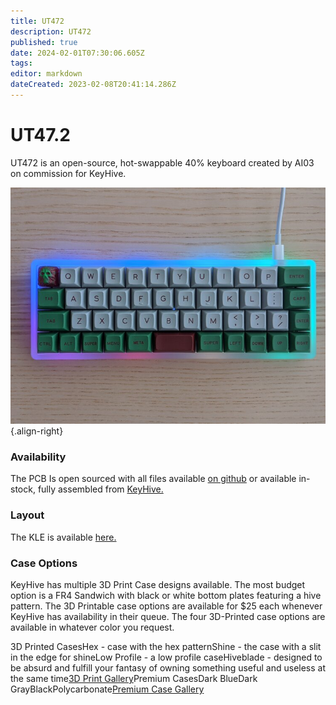```yaml
---
title: UT472
description: UT472
published: true
date: 2024-02-01T07:30:06.605Z
tags: 
editor: markdown
dateCreated: 2023-02-08T20:41:14.286Z
---
```


# UT47.2

UT472 is an open-source, hot-swappable 40% keyboard created by AI03 on commission for KeyHive.

![ut472.jpg](/boards/images/ut472.jpg){.align-right}

### Availability

The PCB Is open sourced with all files available [on github](https://github.com/ai03-2725/UT47.2) or available in-stock, fully assembled from [KeyHive.](https://keyhive.xyz)

### Layout

The KLE is available [here.](http://www.keyboard-layout-editor.com/##@@=Esc&=Q&=W&=E&=R&=T&=Y&=U&=I&=O&=P&_w:1.5%3B&=Back%3Cbr%3ESpace%3B&@_w:1.25%3B&=Tab&=A&=S&=D&=F&=G&=H&=J&=K&=L&=%2F%3B&_w:1.25%3B&=Enter%3B&@_w:1.5%3B&=Shift&=Z&=X&=C&=V&=B&=N&=M&=%3C%0A,&=%3E%0A.&=%2F%2F%0A%3F&='%0A%22%3B&@=Ctrl&=Alt&=Sys&=Hyper&_w:1.25%3B&=Raise&_a:7&w:2%3B&=&_a:4&w:1.25%3B&=Lower&=Left&=Down&=Up&=Right)

### Case Options

KeyHive has multiple 3D Print Case designs available. The most budget option is a FR4 Sandwich with black or white bottom plates featuring a hive pattern. The 3D Printable case options are available for $25 each whenever KeyHive has availability in their queue. The four 3D-Printed case options are available in whatever color you request.

3D Printed CasesHex - case with the hex patternShine - the case with a slit in the edge for shineLow Profile - a low profile caseHiveblade - designed to be absurd and fulfill your fantasy of owning something useful and useless at the same time[3D Print Gallery](https://imgur.com/a/9jXzjGc)Premium CasesDark BlueDark GrayBlackPolycarbonate[Premium Case Gallery](https://images.squarespace-cdn.com/content/v1/5a8723cb7131a5121206d464/1602105140793-QZUKTUIQGQLHFG21S09Q/ke17ZwdGBToddI8pDm48kBQ_OmUn0XNjqwyBYOIFwXV7gQa3H78H3Y0txjaiv_0fDoOvxcdMmMKkDsyUqMSsMWxHk725yiiHCCLfrh8O1z4YTzHvnKhyp6Da-NYroOW3ZGjoBKy3azqku80C789l0p5uBJOnOmCWBN4JfYsIDyRB3ELHLLET9s1anQygWAMDSh6zbPa8Vo37A4r2-aOSIQ/00100trPORTRAIT_00100_BURST20200907131035129_COVER.jpg?format=750w)